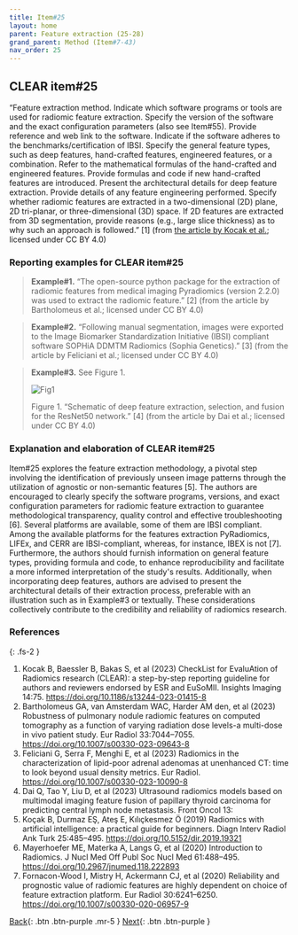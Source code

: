 ```yaml
---
title: Item#25
layout: home
parent: Feature extraction (25-28)
grand_parent: Method (Item#7-43)
nav_order: 25
---
```


## CLEAR item#25


“Feature extraction method. Indicate which software programs or tools are used for radiomic feature extraction. Specify the version of the software and the exact configuration parameters (also see Item#55). Provide reference and web link to the software. Indicate if the software adheres to the benchmarks/certification of IBSI. Specify the general feature types, such as deep features, hand-crafted features, engineered features, or a combination. Refer to the mathematical formulas of the hand-crafted and engineered features. Provide formulas and code if new hand-crafted features are introduced. Present the architectural details for deep feature extraction. Provide details of any feature engineering performed. Specify whether radiomic features are extracted in a two-dimensional (2D) plane, 2D tri-planar, or three-dimensional (3D) space. If 2D features are extracted from 3D segmentation, provide reasons (e.g., large slice thickness) as to why such an approach is followed.” [1] (from [the article by Kocak et al.](https://insightsimaging.springeropen.com/articles/10.1186/s13244-023-01415-8); licensed under CC BY 4.0)


### Reporting examples for CLEAR item#25

> **Example#1.** “The open-source python package for the extraction of radiomic features from medical imaging Pyradiomics (version 2.2.0) was used to extract the radiomic feature.” [2] (from the article by Bartholomeus et al.; licensed under CC BY 4.0)

> **Example#2.** “Following manual segmentation, images were exported to the Image Biomarker Standardization Initiative (IBSI) compliant software SOPHiA DDMTM Radiomics (Sophia Genetics).” [3] (from the article by Feliciani et al.; licensed under CC BY 4.0)

> **Example#3.** See Figure 1.
>
>![Fig1](/CLEAR-E3/figs/Item25_Fig1.png)
>
>Figure 1. “Schematic of deep feature extraction, selection, and fusion for the ResNet50 network.” [4] (from the article by Dai et al.; licensed under CC BY 4.0)


### Explanation and elaboration of CLEAR item#25

Item#25 explores the feature extraction methodology, a pivotal step involving the identification of previously unseen image patterns through the utilization of agnostic or non-semantic features [5]. The authors are encouraged to clearly specify the software programs, versions, and exact configuration parameters for radiomic feature extraction to guarantee methodological transparency, quality control and effective troubleshooting [6]. Several platforms are available, some of them are IBSI compliant. Among the available platforms for the features extraction PyRadiomics, LIFEx, and CERR are IBSI-compliant, whereas, for instance, IBEX is not [7]. Furthermore, the authors should furnish information on general feature types, providing formula and code, to enhance reproducibility and facilitate a more informed interpretation of the study's results. Additionally, when incorporating deep features, authors are advised to present the architectural details of their extraction process, preferable with an illustration such as in Example#3 or textually. These considerations collectively contribute to the credibility and reliability of radiomics research.

### References

{: .fs-2 }

1. 	Kocak B, Baessler B, Bakas S, et al (2023) CheckList for EvaluAtion of Radiomics research (CLEAR): a step-by-step reporting guideline for authors and reviewers endorsed by ESR and EuSoMII. Insights Imaging 14:75. https://doi.org/10.1186/s13244-023-01415-8
2. 	Bartholomeus GA, van Amsterdam WAC, Harder AM den, et al (2023) Robustness of pulmonary nodule radiomic features on computed tomography as a function of varying radiation dose levels-a multi-dose in vivo patient study. Eur Radiol 33:7044–7055. https://doi.org/10.1007/s00330-023-09643-8
3. 	Feliciani G, Serra F, Menghi E, et al (2023) Radiomics in the characterization of lipid-poor adrenal adenomas at unenhanced CT: time to look beyond usual density metrics. Eur Radiol. https://doi.org/10.1007/s00330-023-10090-8
4. 	Dai Q, Tao Y, Liu D, et al (2023) Ultrasound radiomics models based on multimodal imaging feature fusion of papillary thyroid carcinoma for predicting central lymph node metastasis. Front Oncol 13:
5. 	Koçak B, Durmaz EŞ, Ateş E, Kılıçkesmez Ö (2019) Radiomics with artificial intelligence: a practical guide for beginners. Diagn Interv Radiol Ank Turk 25:485–495. https://doi.org/10.5152/dir.2019.19321
6. 	Mayerhoefer ME, Materka A, Langs G, et al (2020) Introduction to Radiomics. J Nucl Med Off Publ Soc Nucl Med 61:488–495. https://doi.org/10.2967/jnumed.118.222893
7. 	Fornacon-Wood I, Mistry H, Ackermann CJ, et al (2020) Reliability and prognostic value of radiomic features are highly dependent on choice of feature extraction platform. Eur Radiol 30:6241–6250. https://doi.org/10.1007/s00330-020-06957-9


[Back](https://radiomic.github.io/CLEAR-E3/docs/Method%20(Item%207-43)/Pre-processing%20(21-24)/Item24.html){: .btn .btn-purple .mr-5 }
[Next](https://radiomic.github.io/CLEAR-E3/docs/Method%20(Item%207-43)/Feature%20extraction%20(25-28)/Item26.html){: .btn .btn-purple   }

